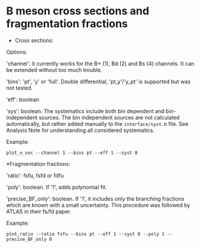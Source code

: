 # B meson cross sections and fragmentation fractions

* Cross sections:

Options:

'channel': it currently works for the B+ (1), Bd (2) and Bs (4) channels. It can be extended without too much trouble.

'bins': 'pt', 'y' or 'full'. Double differential, 'pt_y'/'y_pt' is supported but was not tested.

'eff': boolean

'sys': boolean. The systematics include both bin dependent and bin-independent sources. The bin independent sources are not calculated automatically, but rather added manually to the ```interface/syst.h``` file. See Analysis Note for understanding all considered systematics.

Example:

```
plot_x_sec --channel 1 --bins pt --eff 1 --syst 0
```

*Fragmentation fractions:

'ratio': fsfu, fsfd or fdfu

'poly': boolean. If '1', adds polynomial fit.

'precise_BF_only': boolean. If '1', it includes only the branching fractions which are known with a small uncertainty. This procedure was followed by ATLAS in their fs/fd paper.

Example:
```
plot_ratio --ratio fsfu --bins pt --eff 1 --syst 0 --poly 1 --precise_BF_only 0
```